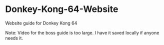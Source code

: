 # Donkey-Kong-64-Website
Website guide for Donkey Kong 64

Note: Video for the boss guide is too large. I have it saved locally if anyone needs it.
